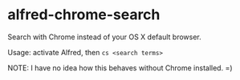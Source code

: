 # alfred-chrome-search
Search with Chrome instead of your OS X default browser.

Usage: activate Alfred, then ``cs <search terms>``

NOTE: I have no idea how this behaves without Chrome installed. =)
